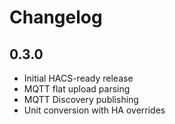 # Changelog

## 0.3.0
- Initial HACS-ready release
- MQTT flat upload parsing
- MQTT Discovery publishing
- Unit conversion with HA overrides
